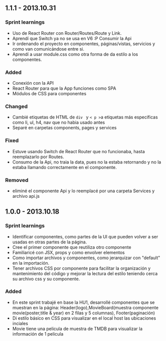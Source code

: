 ## 1.1.1 - 2013.10.31

### Sprint learnings

- Uso de React Router con Router/Routes/Route y Link.
- Aprendí que Switch ya no se usa en V6 :P
Consumir la Api
- Ir ordenando el proyecto en componentes, páginas/vistas, servicios y como van comunicándose entre si.
- Aprendí a usar module.css como otra forma de da estilo a los componentes.

### Added
- Conexión con la API
- React Router para que la App funciones como SPA
- Módulos de CSS para componentes


### Changed

- Cambié etiquetas de HTML de `div ` y `< p >`a etiquetas más especificas como li, ul, h4, nav que no habia usado antes
- Separé en carpetas components, pages y services

### Fixed

- Estuve usando Switch de React Router que no funcionaba, hasta reemplazarlo por Routes.
- Consumo de la Api, no traia la data, pues no la estaba retornando y no la estaba llamando correctamente en el componente.

### Removed

- eliminé el componente Api y lo reemplacé por una carpeta Services y archivo api.js


## 1.0.0 - 2013.10.18



### Sprint learnings

- Identificar componentes, como partes de la UI que pueden volver a ser usadas en otras partes de la página.
- Cree el primer componente que reutiliza otro componente
- Familiaricé con JSX, props y como envolver elementos
- Como importar archivos y componentes, como jerarquizar con "default" en la importación.
- Tener archivos CSS por componente para facilitar la organización y mantenimiento del código y mejorar la lectura del estilo teniendo cerca su archivo css y su componente.

### Added

- En este sprint trabajé en base la HU1, desarrollé componentes que se muestran en la página: Header(logo),MovieBoard(muestra componente movie(poster,title & year) en 2 filas y 5 columnas), Footer(paginación)
- Di estilo básico en CSS para visualizar en el local host las ubicaciones inciales
- Movie tiene una pelicula de muestra de TMDB para visualizar la información de 1 pelicula

